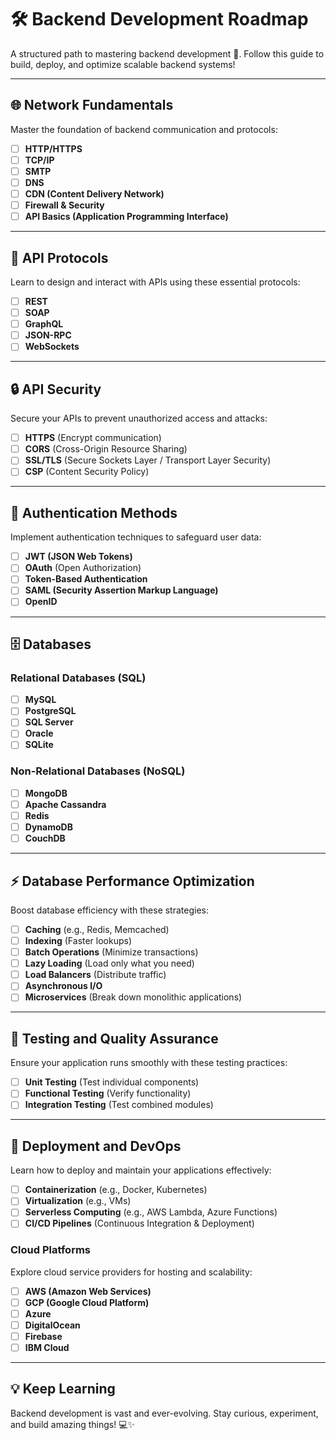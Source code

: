 # 🛠️ Backend Development Roadmap

A structured path to mastering backend development 🚀. Follow this guide to build, deploy, and optimize scalable backend systems!

---

## 🌐 Network Fundamentals
Master the foundation of backend communication and protocols:
- [ ] **HTTP/HTTPS**
- [ ] **TCP/IP**
- [ ] **SMTP**
- [ ] **DNS**
- [ ] **CDN (Content Delivery Network)**
- [ ] **Firewall & Security**
- [ ] **API Basics (Application Programming Interface)**
---
## 🔗 API Protocols
Learn to design and interact with APIs using these essential protocols:
- [ ] **REST**
- [ ] **SOAP**
- [ ] **GraphQL**
- [ ] **JSON-RPC**
- [ ] **WebSockets**
---
## 🔒 API Security
Secure your APIs to prevent unauthorized access and attacks:
- [ ] **HTTPS** (Encrypt communication)
- [ ] **CORS** (Cross-Origin Resource Sharing)
- [ ] **SSL/TLS** (Secure Sockets Layer / Transport Layer Security)
- [ ] **CSP** (Content Security Policy)
---
## 🔑 Authentication Methods
Implement authentication techniques to safeguard user data:
- [ ] **JWT (JSON Web Tokens)**
- [ ] **OAuth** (Open Authorization)
- [ ] **Token-Based Authentication**
- [ ] **SAML (Security Assertion Markup Language)**
- [ ] **OpenID**
---
## 🗄️ Databases
### Relational Databases (SQL)
- [ ] **MySQL**
- [ ] **PostgreSQL**
- [ ] **SQL Server**
- [ ] **Oracle**
- [ ] **SQLite**
### Non-Relational Databases (NoSQL)
- [ ] **MongoDB**
- [ ] **Apache Cassandra**
- [ ] **Redis**
- [ ] **DynamoDB**
- [ ] **CouchDB**
---
## ⚡ Database Performance Optimization
Boost database efficiency with these strategies:
- [ ] **Caching** (e.g., Redis, Memcached)
- [ ] **Indexing** (Faster lookups)
- [ ] **Batch Operations** (Minimize transactions)
- [ ] **Lazy Loading** (Load only what you need)
- [ ] **Load Balancers** (Distribute traffic)
- [ ] **Asynchronous I/O**
- [ ] **Microservices** (Break down monolithic applications)
---
## 🧪 Testing and Quality Assurance
Ensure your application runs smoothly with these testing practices:
- [ ] **Unit Testing** (Test individual components)
- [ ] **Functional Testing** (Verify functionality)
- [ ] **Integration Testing** (Test combined modules)
---
## 🚀 Deployment and DevOps
Learn how to deploy and maintain your applications effectively:
- [ ] **Containerization** (e.g., Docker, Kubernetes)
- [ ] **Virtualization** (e.g., VMs)
- [ ] **Serverless Computing** (e.g., AWS Lambda, Azure Functions)
- [ ] **CI/CD Pipelines** (Continuous Integration & Deployment)
### Cloud Platforms
Explore cloud service providers for hosting and scalability:
- [ ] **AWS (Amazon Web Services)**
- [ ] **GCP (Google Cloud Platform)**
- [ ] **Azure**
- [ ] **DigitalOcean**
- [ ] **Firebase**
- [ ] **IBM Cloud**
---

## 💡 Keep Learning
Backend development is vast and ever-evolving. Stay curious, experiment, and build amazing things! 💻✨
